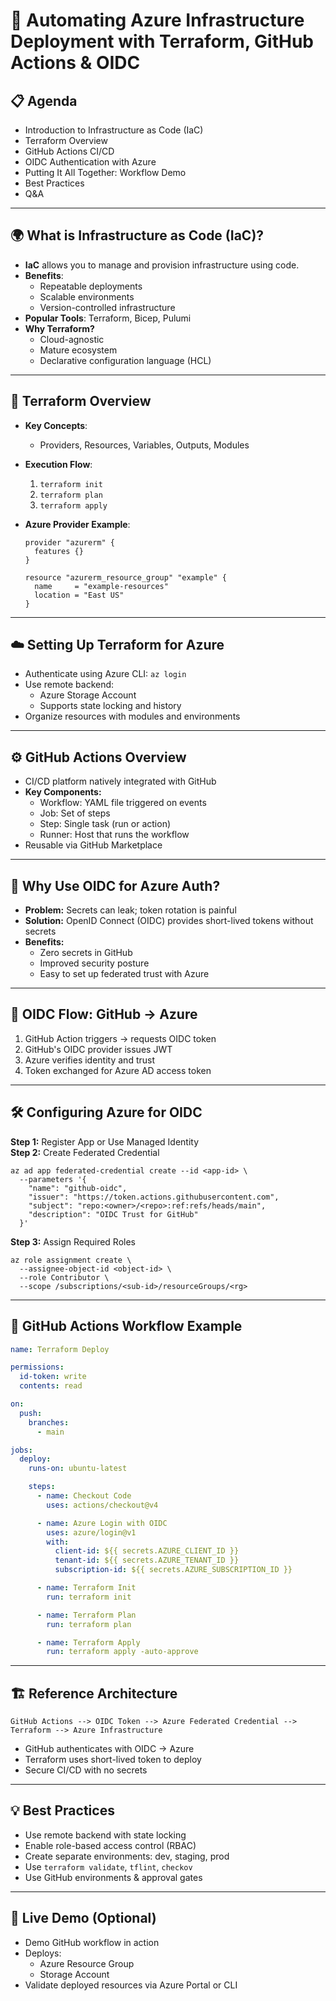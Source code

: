 # 🚀 Automating Azure Infrastructure Deployment with Terraform, GitHub Actions & OIDC

## 📋 Agenda

- Introduction to Infrastructure as Code (IaC)
- Terraform Overview
- GitHub Actions CI/CD
- OIDC Authentication with Azure
- Putting It All Together: Workflow Demo
- Best Practices
- Q&A

---

## 🌍 What is Infrastructure as Code (IaC)?

- **IaC** allows you to manage and provision infrastructure using code.
- **Benefits**:
  - Repeatable deployments
  - Scalable environments
  - Version-controlled infrastructure
- **Popular Tools**: Terraform, Bicep, Pulumi
- **Why Terraform?**
  - Cloud-agnostic
  - Mature ecosystem
  - Declarative configuration language (HCL)

---

## 🔧 Terraform Overview

- **Key Concepts**:
  - Providers, Resources, Variables, Outputs, Modules
- **Execution Flow**:
  1. `terraform init`
  2. `terraform plan`
  3. `terraform apply`
- **Azure Provider Example**:

  ```hcl
  provider "azurerm" {
    features {}
  }

  resource "azurerm_resource_group" "example" {
    name     = "example-resources"
    location = "East US"
  }
  ```

---

## ☁️ Setting Up Terraform for Azure

- Authenticate using Azure CLI: `az login`
- Use remote backend:
  - Azure Storage Account
  - Supports state locking and history
- Organize resources with modules and environments

---

## ⚙️ GitHub Actions Overview

- CI/CD platform natively integrated with GitHub
- **Key Components:**
  - Workflow: YAML file triggered on events
  - Job: Set of steps
  - Step: Single task (run or action)
  - Runner: Host that runs the workflow
- Reusable via GitHub Marketplace

---

## 🔐 Why Use OIDC for Azure Auth?

- **Problem:** Secrets can leak; token rotation is painful
- **Solution:** OpenID Connect (OIDC) provides short-lived tokens without secrets
- **Benefits:**
  - Zero secrets in GitHub
  - Improved security posture
  - Easy to set up federated trust with Azure

---

## 🔄 OIDC Flow: GitHub → Azure

1. GitHub Action triggers → requests OIDC token
2. GitHub's OIDC provider issues JWT
3. Azure verifies identity and trust
4. Token exchanged for Azure AD access token

---

## 🛠️ Configuring Azure for OIDC

**Step 1:** Register App or Use Managed Identity  
**Step 2:** Create Federated Credential

```azurecli
az ad app federated-credential create --id <app-id> \
  --parameters '{
    "name": "github-oidc",
    "issuer": "https://token.actions.githubusercontent.com",
    "subject": "repo:<owner>/<repo>:ref:refs/heads/main",
    "description": "OIDC Trust for GitHub"
  }'
```

**Step 3:** Assign Required Roles

```azurecli
az role assignment create \
  --assignee-object-id <object-id> \
  --role Contributor \
  --scope /subscriptions/<sub-id>/resourceGroups/<rg>
```

---

## 🧪 GitHub Actions Workflow Example

```yaml
name: Terraform Deploy

permissions:
  id-token: write
  contents: read

on:
  push:
    branches:
      - main

jobs:
  deploy:
    runs-on: ubuntu-latest

    steps:
      - name: Checkout Code
        uses: actions/checkout@v4

      - name: Azure Login with OIDC
        uses: azure/login@v1
        with:
          client-id: ${{ secrets.AZURE_CLIENT_ID }}
          tenant-id: ${{ secrets.AZURE_TENANT_ID }}
          subscription-id: ${{ secrets.AZURE_SUBSCRIPTION_ID }}

      - name: Terraform Init
        run: terraform init

      - name: Terraform Plan
        run: terraform plan

      - name: Terraform Apply
        run: terraform apply -auto-approve
```

---

## 🏗️ Reference Architecture

```plain
GitHub Actions --> OIDC Token --> Azure Federated Credential --> Terraform --> Azure Infrastructure
```
- GitHub authenticates with OIDC → Azure
- Terraform uses short-lived token to deploy
- Secure CI/CD with no secrets

---

## 💡 Best Practices

- Use remote backend with state locking
- Enable role-based access control (RBAC)
- Create separate environments: dev, staging, prod
- Use `terraform validate`, `tflint`, `checkov`
- Use GitHub environments & approval gates

---

## 🧪 Live Demo (Optional)

- Demo GitHub workflow in action
- Deploys:
  - Azure Resource Group
  - Storage Account
- Validate deployed resources via Azure Portal or CLI